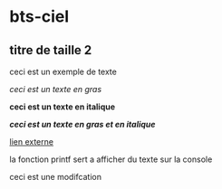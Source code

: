 # bts-ciel
## titre de taille 2

ceci est un exemple de texte 

*ceci est un texte en gras*

**ceci est un texte en italique**

***ceci est un texte en gras et en italique***

[lien externe](https://www.google.com/search?q=google&rlz=1C1GCEU_frFR1074FR1076&oq=google&gs_lcrp=EgZjaHJvbWUyBggAEEUYOTIYCAEQLhhDGIMBGMcBGLEDGNEDGIAEGIoFMgwIAhAjGCcYgAQYigUyDAgDEAAYQxiABBiKBTISCAQQABhDGIMBGLEDGIAEGIoFMhIIBRAAGEMYgwEYsQMYgAQYigUyEggGEAAYQxiDARixAxiABBiKBTISCAcQABhDGIMBGLEDGIAEGIoFMhIICBAAGEMYgwEYsQMYgAQYigUyCQgJECMYJxiPAtIBCDQ5OTBqMGo3qAIIsAIB&sourceid=chrome&ie=UTF-8)

la fonction printf sert a afficher du texte sur la console

ceci est une modifcation
